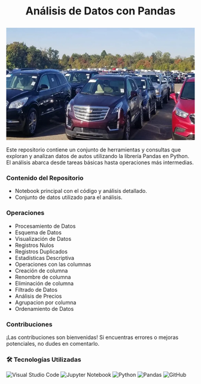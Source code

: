 # <p align="center">Análisis de Datos con Pandas</p>

<p align="center">
<img src="src\image01.png"  height=300 weight=700>
</p>



Este repositorio contiene un conjunto de herramientas y consultas que exploran y analizan datos de autos utilizando la librería Pandas en Python. El análisis abarca desde tareas básicas hasta operaciones más intermedias.

### Contenido del Repositorio

- Notebook principal con el código y análisis detallado.
- Conjunto de datos utilizado para el análisis.


### Operaciones 
- Procesamiento de Datos
- Esquema de Datos
- Visualización de Datos 
- Registros Nulos
- Registros Duplicados
- Estadísticas Descriptiva 
- Operaciones con las columnas
- Creación de columna
- Renombre de columna
- Eliminación de columna
- Filtrado de Datos
- Análisis de Precios
- Agrupacion por columna
- Ordenamiento de Datos

### Contribuciones

¡Las contribuciones son bienvenidas! Si encuentras errores o mejoras potenciales, no dudes en comentarlo.

### 🛠 Tecnologías Utilizadas

![Visual Studio Code](https://img.shields.io/badge/Colab-F9AB00?style=for-the-badge&logo=googlecolab&color=525252)
![Jupyter Notebook](https://img.shields.io/badge/jupyter-%23FA0F00.svg?style=for-the-badge&logo=jupyter&logoColor=white)
![Python](https://img.shields.io/badge/python-3670A0?style=for-the-badge&logo=python&logoColor=ffdd54)
![Pandas](https://img.shields.io/badge/pandas-%23150458.svg?style=for-the-badge&logo=pandas&logoColor=white)
![GitHub](https://img.shields.io/badge/github-%23121011.svg?style=for-the-badge&logo=github&logoColor=white)